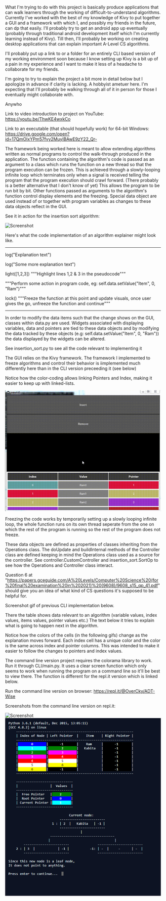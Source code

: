 What I'm trying to do with this project is basically produce applications that can walk learners through the working of difficult-to-understand algorithms. Currently I've worked with the best of my knowledge of Kivy to put together a GUI and a framework with which I, and possibly my friends in the future, can dp that easily. I'll probably try to get an android app up eventually (probably through traditional android development itself which I'm currently learning instead of Kivy). Till then, I'll probably be working on creating desktop applications that can explain important A-Level CS algorithms.
  
  I'll probably put up a link to or a folder for an entirely CLI based version of my working environment soon because I know setting up Kivy is a bit up of a pain in my experience and I want to make it less of a headache to collaborate for my friends.
  
  I'm going to try to explain the project a bit more in detail below but I apologize in advance if clarity is lacking. A hobbyist ametuer here. I'm expecting  that I'll probably be walking through all of it in person for those I eventually might collaborate with.
  
Anywho

Link to video introduction to project on YouTube: https://youtu.be/ThwKE4wxkCo

Link to an executable (that should hopefully work) for 64-bit Windows: https://drive.google.com/open?id=17QmOIxYPm57fvy2MuyIBAwE9zY22_Qr-

The framework being worked here is meant to allow extending algorithms written as normal programs to control the walk-through produced in the application. The function containing the algorithm's code is passed as an argument to a class which runs the function on a
new thread so that the program execution can be frozen. This is achieved through a slowly-looping infinite loop which terminates only when a signal is received telling the program that the program execution should crawl forward. (There probably is a better alternative that I don't know of yet) This allows the program to be run bit by bit. Other functions passed as arguments to the algorithm's function control display elements and the freezing. Special data object are used instead of or together with program variables as changes to these data objects reflect in the GUI.

See it in action for the insertion sort algorithm:

![Screenshot](GUI3.gif)

Here's what the code implementation of an algorithm explainer might look like.

-----------------------
log("Explanation text") 

log("Some more explanation text")

light([1,2,3]) """Highlight lines 1,2 & 3 in the pseudocode"""

"""Perform some action in program code, eg: self.data.setValue("Item", 0, "Ram")"""

lock() """Freeze the function at this point and update visuals, once user gives the go, unfreeze the function and continue"""

-----------------------

In order to modify the data items such that the change shows on the GUI, classes within data.py are used. 
Widgets associated with displaying variables, data and pointers are tied to these data objects and by modifying the data tracked by 
these objects (e.g: self.data.setValue("Item", 0, "Ram")) the data displayed by the widgets can be altered.

See insertion_sort.py to see all the code relevant to implementing it

The GUI relies on the Kivy framework.
The framework I implemented to freeze algorithms and control their behavior is iimplemented much differently here than in the CLI version preceeding it (see below)

Notice how the color-coding allows linking Pointers and Index, making it easier to keep up with linked-lists.

![Screenshot](GUI.gif)

Freezing the code works by temporarily setting up a slowly looping infinite loop, the whole function runs on its own thread
seperate from the one on which the rest of the program is running so the rest of the program does not freeze.

These data objects are defined as properties of classes inheriting from the Operations class. The doUpdate and buildInternal methods of the Controller class are defined keeping in mind the Operations class used as a source for the controller. See controller.CustomController and insertion_sort.SortOp to see how the Operations and Controller class interact.

Question 6 at "https://papers.gceguide.com/A%20Levels/Computer%20Science%20(for%20final%20examination%20in%202021)%20(9608)/9608_s15_qp_41.pdf" 
should give you an idea of what kind of CS questions it's supposed to be helpful for.

Screenshot gif of previous CLI implementation below.

There the table shows data relevant to an algorithm (variable values, index values, items values, pointer values etc.)
The text below it tries to explain what is going to happen next in the algorithm. 

Notice how the colors of the cells (in the following gifs) change as the explanation moves forward.
Each index cell has a unique color and the color is the same across index and pointer columns. 
This was intended to make it easier to follow the changes to pointers and index values.

The command line version project requires the colorama library to work.
Run it through CLI/main.py. It uses a clear screen function which 
only seems to work when running the program on a command line so it'll be best to 
view there. The function is different for the repl.it version which is linked below.

Run the command line version on browser: https://repl.it/@OverCky/ADT-Wise

Screenshots from the command line version on repl.it:

![Screenshot](ADTWIse.gif)
![Screenshot](Screenshot1.PNG)


